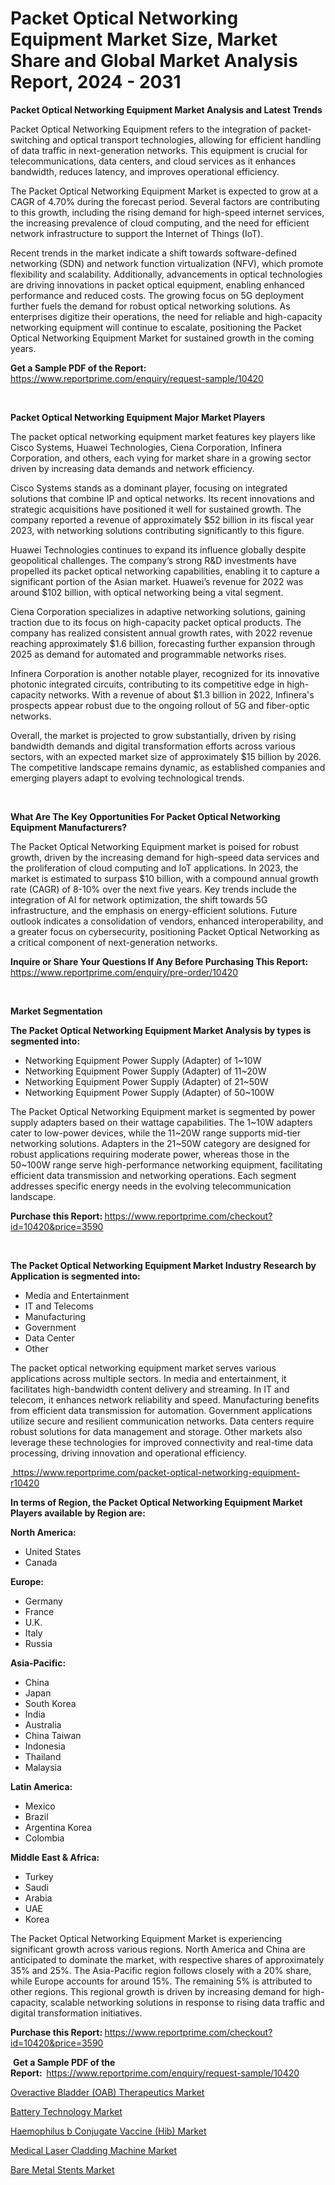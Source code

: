 <p><h1>Packet Optical Networking Equipment Market Size, Market Share and Global Market Analysis Report, 2024 - 2031</h1></p><p><strong>Packet Optical Networking Equipment Market Analysis and Latest Trends</strong></p>
<p><p>Packet Optical Networking Equipment refers to the integration of packet-switching and optical transport technologies, allowing for efficient handling of data traffic in next-generation networks. This equipment is crucial for telecommunications, data centers, and cloud services as it enhances bandwidth, reduces latency, and improves operational efficiency.</p><p>The Packet Optical Networking Equipment Market is expected to grow at a CAGR of 4.70% during the forecast period. Several factors are contributing to this growth, including the rising demand for high-speed internet services, the increasing prevalence of cloud computing, and the need for efficient network infrastructure to support the Internet of Things (IoT). </p><p>Recent trends in the market indicate a shift towards software-defined networking (SDN) and network function virtualization (NFV), which promote flexibility and scalability. Additionally, advancements in optical technologies are driving innovations in packet optical equipment, enabling enhanced performance and reduced costs. The growing focus on 5G deployment further fuels the demand for robust optical networking solutions. As enterprises digitize their operations, the need for reliable and high-capacity networking equipment will continue to escalate, positioning the Packet Optical Networking Equipment Market for sustained growth in the coming years.</p></p>
<p><strong>Get a Sample PDF of the Report:&nbsp;</strong> <a href="https://www.reportprime.com/enquiry/request-sample/10420?utm_campaign=1838&utm_medium=2&utm_source=Github&utm_content=ia&utm_term=28112024&utm_id=packet-optical-networking-equipment">https://www.reportprime.com/enquiry/request-sample/10420</a></p>
<p>&nbsp;</p>
<p><strong>Packet Optical Networking Equipment Major Market Players</strong></p>
<p><p>The packet optical networking equipment market features key players like Cisco Systems, Huawei Technologies, Ciena Corporation, Infinera Corporation, and others, each vying for market share in a growing sector driven by increasing data demands and network efficiency.</p><p>Cisco Systems stands as a dominant player, focusing on integrated solutions that combine IP and optical networks. Its recent innovations and strategic acquisitions have positioned it well for sustained growth. The company reported a revenue of approximately $52 billion in its fiscal year 2023, with networking solutions contributing significantly to this figure.</p><p>Huawei Technologies continues to expand its influence globally despite geopolitical challenges. The company’s strong R&D investments have propelled its packet optical networking capabilities, enabling it to capture a significant portion of the Asian market. Huawei’s revenue for 2022 was around $102 billion, with optical networking being a vital segment.</p><p>Ciena Corporation specializes in adaptive networking solutions, gaining traction due to its focus on high-capacity packet optical products. The company has realized consistent annual growth rates, with 2022 revenue reaching approximately $1.6 billion, forecasting further expansion through 2025 as demand for automated and programmable networks rises.</p><p>Infinera Corporation is another notable player, recognized for its innovative photonic integrated circuits, contributing to its competitive edge in high-capacity networks. With a revenue of about $1.3 billion in 2022, Infinera's prospects appear robust due to the ongoing rollout of 5G and fiber-optic networks.</p><p>Overall, the market is projected to grow substantially, driven by rising bandwidth demands and digital transformation efforts across various sectors, with an expected market size of approximately $15 billion by 2026. The competitive landscape remains dynamic, as established companies and emerging players adapt to evolving technological trends.</p></p>
<p>&nbsp;</p>
<p><strong>What Are The Key Opportunities For Packet Optical Networking Equipment Manufacturers?</strong></p>
<p><p>The Packet Optical Networking Equipment market is poised for robust growth, driven by the increasing demand for high-speed data services and the proliferation of cloud computing and IoT applications. In 2023, the market is estimated to surpass $10 billion, with a compound annual growth rate (CAGR) of 8-10% over the next five years. Key trends include the integration of AI for network optimization, the shift towards 5G infrastructure, and the emphasis on energy-efficient solutions. Future outlook indicates a consolidation of vendors, enhanced interoperability, and a greater focus on cybersecurity, positioning Packet Optical Networking as a critical component of next-generation networks.</p></p>
<p><strong>Inquire or Share Your Questions If Any Before Purchasing This Report:</strong> <a href="https://www.reportprime.com/enquiry/pre-order/10420?utm_campaign=1838&utm_medium=2&utm_source=Github&utm_content=ia&utm_term=28112024&utm_id=packet-optical-networking-equipment">https://www.reportprime.com/enquiry/pre-order/10420</a></p>
<p>&nbsp;</p>
<p><strong>Market Segmentation</strong></p>
<p><strong>The Packet Optical Networking Equipment Market Analysis by types is segmented into:</strong></p>
<p><ul><li>Networking Equipment Power Supply (Adapter) of 1~10W</li><li>Networking Equipment Power Supply (Adapter) of 11~20W</li><li>Networking Equipment Power Supply (Adapter) of 21~50W</li><li>Networking Equipment Power Supply (Adapter) of 50~100W</li></ul></p>
<p><p>The Packet Optical Networking Equipment market is segmented by power supply adapters based on their wattage capabilities. The 1~10W adapters cater to low-power devices, while the 11~20W range supports mid-tier networking solutions. Adapters in the 21~50W category are designed for robust applications requiring moderate power, whereas those in the 50~100W range serve high-performance networking equipment, facilitating efficient data transmission and networking operations. Each segment addresses specific energy needs in the evolving telecommunication landscape.</p></p>
<p><strong>Purchase this Report:&nbsp;</strong><a href="https://www.reportprime.com/checkout?id=10420&price=3590&utm_campaign=1838&utm_medium=2&utm_source=Github&utm_content=ia&utm_term=28112024&utm_id=packet-optical-networking-equipment">https://www.reportprime.com/checkout?id=10420&price=3590</a></p>
<p>&nbsp;</p>
<p><strong>The Packet Optical Networking Equipment Market Industry Research by Application is segmented into:</strong></p>
<p><ul><li>Media and Entertainment</li><li>IT and Telecoms</li><li>Manufacturing</li><li>Government</li><li>Data Center</li><li>Other</li></ul></p>
<p><p>The packet optical networking equipment market serves various applications across multiple sectors. In media and entertainment, it facilitates high-bandwidth content delivery and streaming. In IT and telecom, it enhances network reliability and speed. Manufacturing benefits from efficient data transmission for automation. Government applications utilize secure and resilient communication networks. Data centers require robust solutions for data management and storage. Other markets also leverage these technologies for improved connectivity and real-time data processing, driving innovation and operational efficiency.</p></p>
<p><a href="https://www.reportprime.com/packet-optical-networking-equipment-r10420?utm_campaign=1838&utm_medium=2&utm_source=Github&utm_content=ia&utm_term=28112024&utm_id=packet-optical-networking-equipment">&nbsp;https://www.reportprime.com/packet-optical-networking-equipment-r10420</a></p>
<p><strong>In terms of Region, the Packet Optical Networking Equipment Market Players available by Region are:</strong></p>
<p>
    <p> <strong> North America: </strong>
        <ul>
            <li>United States</li>
            <li>Canada</li>
        </ul>
        </p> 
    <p> <strong> Europe: </strong>
        <ul>
            <li>Germany</li>
            <li>France</li>
            <li>U.K.</li>
            <li>Italy</li>
            <li>Russia</li>
        </ul>
        </p> 
    <p> <strong> Asia-Pacific: </strong>
        <ul>
            <li>China</li>
            <li>Japan</li>
            <li>South Korea</li>
            <li>India</li>
            <li>Australia</li>
            <li>China Taiwan</li>
            <li>Indonesia</li>
            <li>Thailand</li>
            <li>Malaysia</li>
        </ul>
        </p> 
    <p> <strong> Latin America: </strong>
        <ul>
            <li>Mexico</li>
            <li>Brazil</li>
            <li>Argentina Korea</li>
            <li>Colombia</li>
        </ul>
        </p> 
    <p> <strong> Middle East & Africa: </strong>
        <ul>
            <li>Turkey</li>
            <li>Saudi</li>
            <li>Arabia</li>
            <li>UAE</li>
            <li>Korea</li>
        </ul>
    </p>
    </p>
<p><p>The Packet Optical Networking Equipment Market is experiencing significant growth across various regions. North America and China are anticipated to dominate the market, with respective shares of approximately 35% and 25%. The Asia-Pacific region follows closely with a 20% share, while Europe accounts for around 15%. The remaining 5% is attributed to other regions. This regional growth is driven by increasing demand for high-capacity, scalable networking solutions in response to rising data traffic and digital transformation initiatives.</p></p>
<p><strong>Purchase this Report: </strong><a href="https://www.reportprime.com/checkout?id=10420&price=3590&utm_campaign=1838&utm_medium=2&utm_source=Github&utm_content=ia&utm_term=28112024&utm_id=packet-optical-networking-equipment">https://www.reportprime.com/checkout?id=10420&price=3590</a></p>
<p>&nbsp;<strong>Get a Sample PDF of the Report:&nbsp;&nbsp;</strong><a href="https://www.reportprime.com/enquiry/request-sample/10420?utm_campaign=1838&utm_medium=2&utm_source=Github&utm_content=ia&utm_term=28112024&utm_id=packet-optical-networking-equipment">https://www.reportprime.com/enquiry/request-sample/10420</a></p>
<p><strong></strong></p>
<p><p><a href="https://issuu.com/reportprime-2/docs/overactive-bladder-oab-therapeutics_dbfb863bf27e0b?utm_campaign=1838&utm_medium=2&utm_source=Github&utm_content=ia&utm_term=28112024&utm_id=packet-optical-networking-equipment">Overactive Bladder (OAB) Therapeutics Market</a></p><p><a href="https://www.linkedin.com/pulse/evolution-battery-technology-market-key-shifts-from-2024-rtjge?utm_campaign=1838&utm_medium=2&utm_source=Github&utm_content=ia&utm_term=28112024&utm_id=packet-optical-networking-equipment">Battery Technology Market</a></p><p><a href="https://issuu.com/reportprime-2/docs/haemophilus-b-conjugate-vaccine-hib_719310417eccb1?utm_campaign=1838&utm_medium=2&utm_source=Github&utm_content=ia&utm_term=28112024&utm_id=packet-optical-networking-equipment">Haemophilus b Conjugate Vaccine (Hib) Market</a></p><p><a href="https://github.com/pizolina/Market-Research-Report-List-6/blob/main/medical-laser-cladding-machine-market.md?utm_campaign=1838&utm_medium=2&utm_source=Github&utm_content=ia&utm_term=28112024&utm_id=packet-optical-networking-equipment">Medical Laser Cladding Machine Market</a></p><p><a href="https://www.linkedin.com/pulse/navigating-global-bare-metal-stents-market-landscape-trends-7s6je?utm_campaign=1838&utm_medium=2&utm_source=Github&utm_content=ia&utm_term=28112024&utm_id=packet-optical-networking-equipment">Bare Metal Stents Market</a></p></p>